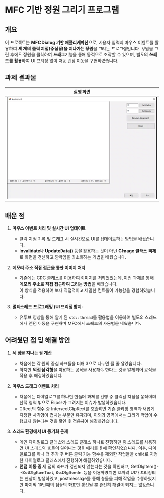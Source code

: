 # MFC 기반 정원 그리기 프로그램

## 개요
이 프로젝트는 **MFC Dialog 기반 애플리케이션**으로, 사용자 입력과 마우스 이벤트를 활용하여 **세 개의 클릭 지점(중심점)을 지나가는 정원**을 그리는 프로그램입니다. 정원을 그린 후에도 정원을 클릭하여 **드래그**기능을 통해 동적으로 조작할 수 있으며, 별도의 **쓰레드를 활용**하여 UI 프리징 없이 자동 랜덤 이동을 구현하였습니다.

## 과제 결과물

| 실행 화면 |
|:---:|
| <img src="./run.gif"> |

## 배운 점 

1. **마우스 이벤트 처리 및 실시간 UI 업데이트**  
   - 클릭 지점 기록 및 드래그 시 실시간으로 UI를 업데이트하는 방법을 배웠습니다.  
   - **Invalidate**나 **UpdateData()** 등을 활용하는 것이 아닌 **CImage 클래스 객체**로 화면을 갱신하고 깜빡임을 최소화하는 기법을 배웠습니다.

2. **메모리 주소 직접 접근을 통한 이미지 처리**  
   - 기존에는 CDC 클래스를 이용하여 이미지를 처리했었는데, 이번 과제를 통해 **메모리 주소로 직접 접근하여 그리는 방법**을 배웠습니다.  
     이 방식을 적용하여 보다 직접적이고 세밀한 컨트롤이 가능함을 경험하였습니다.

3. **멀티스레드 프로그래밍 (UI 프리징 방지)**  
   - 유투브 영상을 통해 알게 된 `std::thread`를 활용법을 이용하여 별도의 스레드에서 랜덤 이동을 구현하며 MFC에서 스레드의 사용법을 배웠습니다. 

## 어려웠던 점 및 해결 방안

1. **세 점을 지나는 원 계산**  
   - 처음에는 각 원의 중심 좌표들을 더해 3으로 나누면 될 줄 알았습니다.
   - 하지만 **외접 삼각형**을 이용하는 공식을 사용해야 한다는 것을 알게되어 공식을 적용 후 해결하였습니다.  

2. **마우스 드래그 이벤트 처리**  
   - 처음에는 다이얼로그를 하나만 만들어 과제를 진행 중 클릭된 지점을 움직이며 선택 영역 밖으로 Elipse가 그려지는 이슈가 발생하였습니다.
   - CRect의 함수 중 IntersectClipRect를 호출하면 기존 클리핑 영역과 새롭게 지정한 사각형이 겹치는 부분만 유지되며,
      이외의 영역에서는 그리기 작업이 수행되지 않는다는 것을 확인 후 적용하여 해결하였습니다.

3. **스레드 환경에서 UI 동기화 문제**
   - 메인 다이얼로그 클래스와 스레드 클래스 하나로 진행하던 중 스레드를 사용하면 UI 스레드와 충돌이 일어나는 것을 에러를 통해 확인하였습니다.
     이후, 다이얼로그를 하나 더 추가 후 버튼 클릭 기능 함수를 제외한 작업들을 child로 지정한 다이얼로그 클래스에서 진행하여 해결하였습니다.
   - **랜덤 이동 중** 세 점의 좌표가 갱신되지 않는다는 것을 확인하고, GetDlgItem()->SetDlgItemText, SetDlgItemInt 등을 이용하였지만
     오히려 UI가 프리징되는 현상이 발생하였고, postmessage를 통해 충돌을 피해 작업을 수행하였지만 마지막 10번째의 점들의 좌표만 갱신될 뿐 완전히 해결이 되지는 않았습니다.
